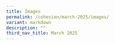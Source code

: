 ```yaml
---
title: Images
permalink: /cohesion/march-2025/images/
variant: markdown
description: ""
third_nav_title: March 2025
---
```


